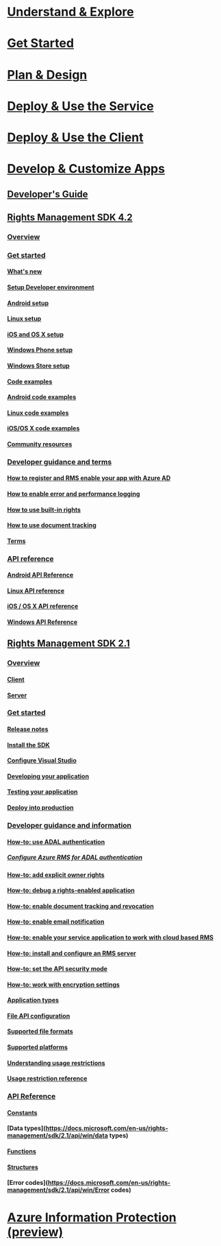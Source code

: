 # [Understand & Explore](/rights-management/understand-explore/azure-rights-management.md)
# [Get Started](/rights-management/get-started/requirements-azure-rms)
# [Plan & Design](/rights-management/plan-design/deployment-roadmap)
# [Deploy & Use the Service](/rights-management/deploy-use/activate-service)
# [Deploy & Use the Client](/rights-management/rms-client/use-client)
# [Develop & Customize Apps](developers-guide.md)
## [Developer's Guide](developers-guide.md)
## [Rights Management SDK 4.2](active-directory-rights-management-services-multi-platform-thin-client-sdk-portal.md)
### [Overview](overview.md)
### [Get started](get-started.md)
#### [What's new](release-notes.md)
#### [Setup Developer environment](setup-Developer-environment.md)
#### [Android setup](android-sdk.md)
#### [Linux setup](linux-setup.md)
#### [iOS and OS X setup](ios-sdk.md)
#### [Windows Phone setup](windows-phone-apps.md)
#### [Windows Store setup](winrt-sdk.md)
#### [Code examples](code-examples.md)
#### [Android code examples](android-code.md)
#### [Linux code examples](linux-c-code-examples.md)
#### [iOS/OS X code examples](ios-os-x-code-examples.md)
#### [Community resources](community-resources.md)
### [Developer guidance and terms](core-concepts.md)
#### [How to register and RMS enable your app with Azure AD](authentication-integration.md)
#### [How to enable error and performance logging](enabling-logging.md)
#### [How to use built-in rights](built-in-rights-usage-restriction-reference.md)
#### [How to use document tracking](how-to-use-document-tracking.md)
#### [Terms](terms.md)
### [API reference](api-reference-4-2.md)
#### [Android API Reference](android-namespaces.md)
#### [Linux API reference](linux-c-api-reference.md)
#### [iOS / OS X API reference](/rights-management/sdk/4.2/api/iOS/iOS)
#### [Windows API Reference](/rights-management/sdk/4.2/api/winrt/Microsoft.RightsManagement)
## [Rights Management SDK 2.1](microsoft-information-protection-and-control-client-portal.md)
### [Overview](ad-rms-overview.md)
#### [Client](ad-rms-client.md)
#### [Server](ad-rms-server.md)
### [Get started](getting-started-with-ad-rms-2-0.md)
#### [Release notes](release-notes-rtm.md)
#### [Install the SDK](install-the-rms-sdk.md)
#### [Configure Visual Studio](how-to-configure-a-visual-studio-project-to-use-the-ad-rms-sdk-2-0.md)
#### [Developing your application](developing-your-application.md)
#### [Testing your application](how-to-set-up-your-test-environment.md)
#### [Deploy into production](deploying-your-application.md)
### [Developer guidance and information](Developer-notes.md)
#### [How-to: use ADAL authentication](how-to-use-adal-authentication.md)
##### [Configure Azure RMS for ADAL authentication](adal-auth.md)
#### [How-to: add explicit owner rights](add-explicit-owner-rights.md)
#### [How-to: debug a rights-enabled application](debugging-applications-that-use-ad-rms.md)
#### [How-to: enable document tracking and revocation](tracking-content.md)
#### [How-to: enable email notification](how-to-enable-email-notification.md)
#### [How-to: enable your service application to work with cloud based RMS](how-to-use-file-api-with-aadrm-cloud.md)
#### [How-to: install and configure an RMS server](how-to-install-and-configure-an-rms-server.md)
#### [How-to: set the API security mode](setting-the-api-security-mode-api-mode.md)
#### [How-to: work with encryption settings](working-with-encryption.md)
#### [Application types](application-types.md)
#### [File API configuration](file-api-configuration.md)
#### [Supported file formats](supported-file-formats.md)
#### [Supported platforms](supported-platforms.md)
#### [Understanding usage restrictions](understanding-usage-restrictions.md)
#### [Usage restriction reference](usage-restriction-reference.md)
### [API Reference](api-reference-2-1.md)
#### [Constants](https://docs.microsoft.com/en-us/rights-management/sdk/2.1/api/win/constants)
#### [Data types](https://docs.microsoft.com/en-us/rights-management/sdk/2.1/api/win/data types)
#### [Functions](https://docs.microsoft.com/en-us/rights-management/sdk/2.1/api/win/functions)
#### [Structures](https://docs.microsoft.com/en-us/rights-management/sdk/2.1/api/win/structures)
#### [Error codes](https://docs.microsoft.com/en-us/rights-management/sdk/2.1/api/win/Error codes)
# [Azure Information Protection (preview)](/rights-management/information-protection/what-is-information-protection)
